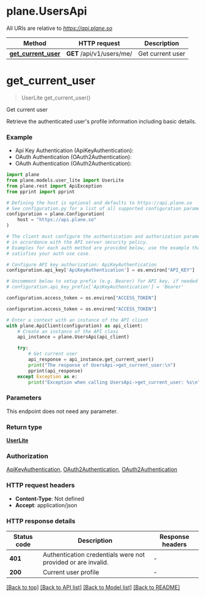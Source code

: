 # plane.UsersApi

All URIs are relative to *https://api.plane.so*

Method | HTTP request | Description
------------- | ------------- | -------------
[**get_current_user**](UsersApi.md#get_current_user) | **GET** /api/v1/users/me/ | Get current user


# **get_current_user**
> UserLite get_current_user()

Get current user

Retrieve the authenticated user's profile information including basic details.

### Example

* Api Key Authentication (ApiKeyAuthentication):
* OAuth Authentication (OAuth2Authentication):
* OAuth Authentication (OAuth2Authentication):

```python
import plane
from plane.models.user_lite import UserLite
from plane.rest import ApiException
from pprint import pprint

# Defining the host is optional and defaults to https://api.plane.so
# See configuration.py for a list of all supported configuration parameters.
configuration = plane.Configuration(
    host = "https://api.plane.so"
)

# The client must configure the authentication and authorization parameters
# in accordance with the API server security policy.
# Examples for each auth method are provided below, use the example that
# satisfies your auth use case.

# Configure API key authorization: ApiKeyAuthentication
configuration.api_key['ApiKeyAuthentication'] = os.environ["API_KEY"]

# Uncomment below to setup prefix (e.g. Bearer) for API key, if needed
# configuration.api_key_prefix['ApiKeyAuthentication'] = 'Bearer'

configuration.access_token = os.environ["ACCESS_TOKEN"]

configuration.access_token = os.environ["ACCESS_TOKEN"]

# Enter a context with an instance of the API client
with plane.ApiClient(configuration) as api_client:
    # Create an instance of the API class
    api_instance = plane.UsersApi(api_client)

    try:
        # Get current user
        api_response = api_instance.get_current_user()
        print("The response of UsersApi->get_current_user:\n")
        pprint(api_response)
    except Exception as e:
        print("Exception when calling UsersApi->get_current_user: %s\n" % e)
```



### Parameters

This endpoint does not need any parameter.

### Return type

[**UserLite**](UserLite.md)

### Authorization

[ApiKeyAuthentication](../README.md#ApiKeyAuthentication), [OAuth2Authentication](../README.md#OAuth2Authentication), [OAuth2Authentication](../README.md#OAuth2Authentication)

### HTTP request headers

 - **Content-Type**: Not defined
 - **Accept**: application/json

### HTTP response details

| Status code | Description | Response headers |
|-------------|-------------|------------------|
**401** | Authentication credentials were not provided or are invalid. |  -  |
**200** | Current user profile |  -  |

[[Back to top]](#) [[Back to API list]](../README.md#documentation-for-api-endpoints) [[Back to Model list]](../README.md#documentation-for-models) [[Back to README]](../README.md)

